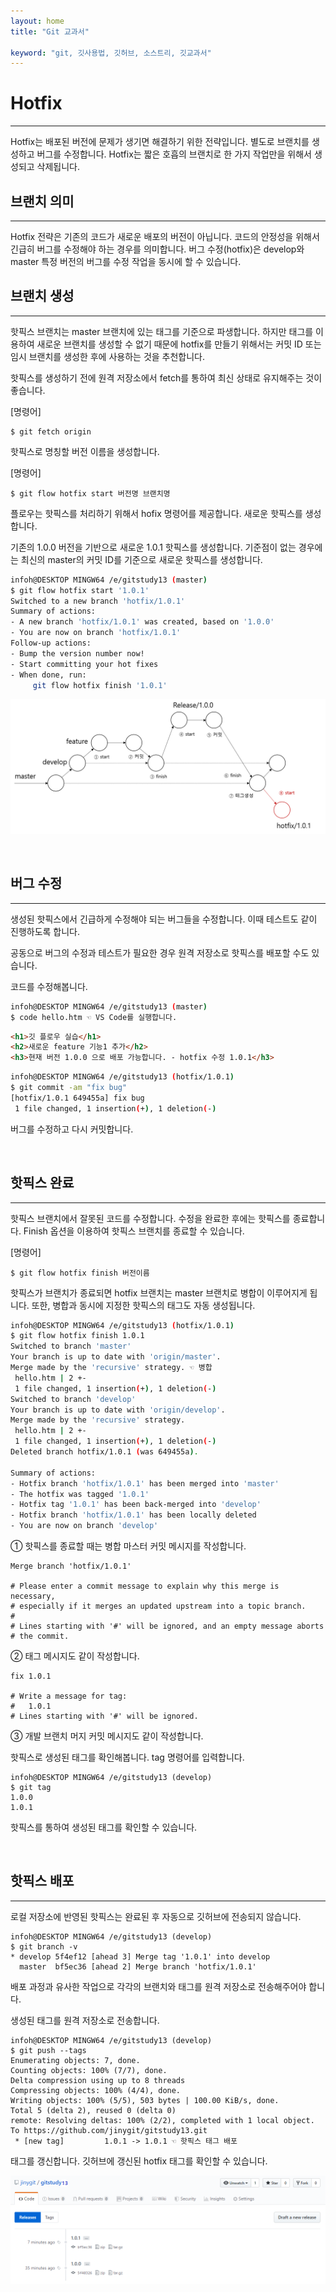 ```yaml
---
layout: home
title: "Git 교과서"

keyword: "git, 깃사용법, 깃허브, 소스트리, 깃교과서"
---
```

# Hotfix
<hr>
Hotfix는 배포된 버전에 문제가 생기면 해결하기 위한 전략입니다. 별도로 브랜치를 생성하고 버그를 수정합니다. Hotfix는 짧은 호흡의 브랜치로 한 가지 작업만을 위해서 생성되고 삭제됩니다.

<br>

## 브랜치 의미
<hr>
Hotfix 전략은 기존의 코드가 새로운 배포의 버전이 아닙니다. 코드의 안정성을 위해서 긴급히 버그를 수정해야 하는 경우를 의미합니다. 
버그 수정(hotfix)은 develop와 master 특정 버전의 버그를 수정 작업을 동시에 할 수 있습니다.

<br>

## 브랜치 생성
<hr>
핫픽스 브랜치는 master 브랜치에 있는 태그를 기준으로 파생합니다. 하지만 태그를 이용하여 새로운 브랜치를 생성할 수 없기 때문에 hotfix를 만들기 위해서는 커밋 ID 또는 임시 브랜치를 생성한 후에 사용하는 것을 추천합니다.

핫픽스를 생성하기 전에 원격 저장소에서 fetch를 통하여 최신 상태로 유지해주는 것이 좋습니다. 

[명령어]
```
$ git fetch origin
```

핫픽스로 명칭할 버전 이름을 생성합니다.

[명령어]
```
$ git flow hotfix start 버전명 브랜치명
```

플로우는 핫픽스를 처리하기 위해서 hofix 명령어를 제공합니다. 새로운 핫픽스를 생성합니다. 

기존의 1.0.0 버전을 기반으로 새로운 1.0.1 핫픽스를 생성합니다. 기준점이 없는 경우에는 최신의 master의 커밋 ID를 기준으로 새로운 핫픽스를 생성합니다.

```bash
infoh@DESKTOP MINGW64 /e/gitstudy13 (master)
$ git flow hotfix start '1.0.1'
Switched to a new branch 'hotfix/1.0.1'
Summary of actions:
- A new branch 'hotfix/1.0.1' was created, based on '1.0.0'
- You are now on branch 'hotfix/1.0.1'
Follow-up actions:
- Bump the version number now!
- Start committing your hot fixes
- When done, run:
     git flow hotfix finish '1.0.1'
```

![Hotfix](./img/gitflow_hotfix_01.png)

<br>

## 버그 수정
<hr>
생성된 핫픽스에서 긴급하게 수정해야 되는 버그들을 수정합니다. 이때 테스트도 같이 진행하도록 합니다.

공동으로 버그의 수정과 테스트가 필요한 경우 원격 저장소로 핫픽스를 배포할 수도 있습니다.

코드를 수정해봅니다.

```bash
infoh@DESKTOP MINGW64 /e/gitstudy13 (master)
$ code hello.htm ☜ VS Code를 실행합니다.
```

```html
<h1>깃 플로우 실습</h1>
<h2>새로운 feature 기능1 추가</h2>
<h3>현재 버전 1.0.0 으로 배포 가능합니다. - hotfix 수정 1.0.1</h3>
```

```bash
infoh@DESKTOP MINGW64 /e/gitstudy13 (hotfix/1.0.1)
$ git commit -am "fix bug"
[hotfix/1.0.1 649455a] fix bug
 1 file changed, 1 insertion(+), 1 deletion(-)
```

버그를 수정하고 다시 커밋합니다.

<br>

## 핫픽스 완료
<hr>
핫픽스 브랜치에서 잘못된 코드를 수정합니다. 수정을 완료한 후에는 핫픽스를 종료합니다. Finish 옵션을 이용하여 핫픽스 브랜치를 종료할 수 있습니다.

[명령어]
```
$ git flow hotfix finish 버전이름
```

핫픽스가 브랜치가 종료되면 hotfix 브랜치는 master 브랜치로 병합이 이루어지게 됩니다. 또한, 병합과 동시에 지정한 핫픽스의 태그도 자동 생성됩니다.

```bash
infoh@DESKTOP MINGW64 /e/gitstudy13 (hotfix/1.0.1)
$ git flow hotfix finish 1.0.1
Switched to branch 'master'
Your branch is up to date with 'origin/master'.
Merge made by the 'recursive' strategy. ☜ 병합
 hello.htm | 2 +-
 1 file changed, 1 insertion(+), 1 deletion(-)
Switched to branch 'develop'
Your branch is up to date with 'origin/develop'.
Merge made by the 'recursive' strategy.
 hello.htm | 2 +-
 1 file changed, 1 insertion(+), 1 deletion(-)
Deleted branch hotfix/1.0.1 (was 649455a).

Summary of actions:
- Hotfix branch 'hotfix/1.0.1' has been merged into 'master'
- The hotfix was tagged '1.0.1'
- Hotfix tag '1.0.1' has been back-merged into 'develop'
- Hotfix branch 'hotfix/1.0.1' has been locally deleted
- You are now on branch 'develop'
```

① 핫픽스를 종료할 때는 병합 마스터 커밋 메시지를 작성합니다.
```
Merge branch 'hotfix/1.0.1'

# Please enter a commit message to explain why this merge is necessary,
# especially if it merges an updated upstream into a topic branch.
#
# Lines starting with '#' will be ignored, and an empty message aborts
# the commit.
```

② 태그 메시지도 같이 작성합니다.
```
fix 1.0.1

# Write a message for tag:
#   1.0.1
# Lines starting with '#' will be ignored.
```
③ 개발 브랜치 머지 커밋 메시지도 같이 작성합니다.

핫픽스로 생성된 태그를 확인해봅니다. tag 명령어를 입력합니다.
```
infoh@DESKTOP MINGW64 /e/gitstudy13 (develop)
$ git tag
1.0.0
1.0.1
```
핫픽스를 통하여 생성된 태그를 확인할 수 있습니다.

<br>

## 핫픽스 배포
<hr>
로컬 저장소에 반영된 핫픽스는 완료된 후 자동으로 깃허브에 전송되지 않습니다.

```
infoh@DESKTOP MINGW64 /e/gitstudy13 (develop)
$ git branch -v
* develop 5f4ef12 [ahead 3] Merge tag '1.0.1' into develop
  master  bf5ec36 [ahead 2] Merge branch 'hotfix/1.0.1'
```

배포 과정과 유사한 작업으로 각각의 브랜치와 태그를 원격 저장소로 전송해주어야 합니다.

생성된 태그를 원격 저장소로 전송합니다. 

```
infoh@DESKTOP MINGW64 /e/gitstudy13 (develop)
$ git push --tags
Enumerating objects: 7, done.
Counting objects: 100% (7/7), done.
Delta compression using up to 8 threads
Compressing objects: 100% (4/4), done.
Writing objects: 100% (5/5), 503 bytes | 100.00 KiB/s, done.
Total 5 (delta 2), reused 0 (delta 0)
remote: Resolving deltas: 100% (2/2), completed with 1 local object.
To https://github.com/jinygit/gitstudy13.git
 * [new tag]         1.0.1 -> 1.0.1 ☜ 핫픽스 태그 배포
```

태그를 갱신합니다. 깃허브에 갱신된 hotfix 태그를 확인할 수 있습니다.

![Hotfix](./img/gitflow_hotfix_02.png)

<br><br>